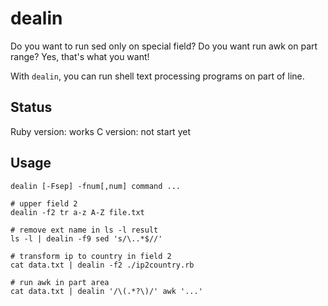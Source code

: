 dealin
======

Do you want to run sed only on special field? Do you want run awk on part range?
Yes, that's what you want!

With `dealin`, you can run shell text processing programs on part of line.

Status
------

Ruby version: works
C version: not start yet

Usage
-----

    dealin [-Fsep] -fnum[,num] command ...

    # upper field 2
    dealin -f2 tr a-z A-Z file.txt

    # remove ext name in ls -l result
    ls -l | dealin -f9 sed 's/\..*$//'

    # transform ip to country in field 2
    cat data.txt | dealin -f2 ./ip2country.rb

    # run awk in part area
    cat data.txt | dealin '/\(.*?\)/' awk '...'


